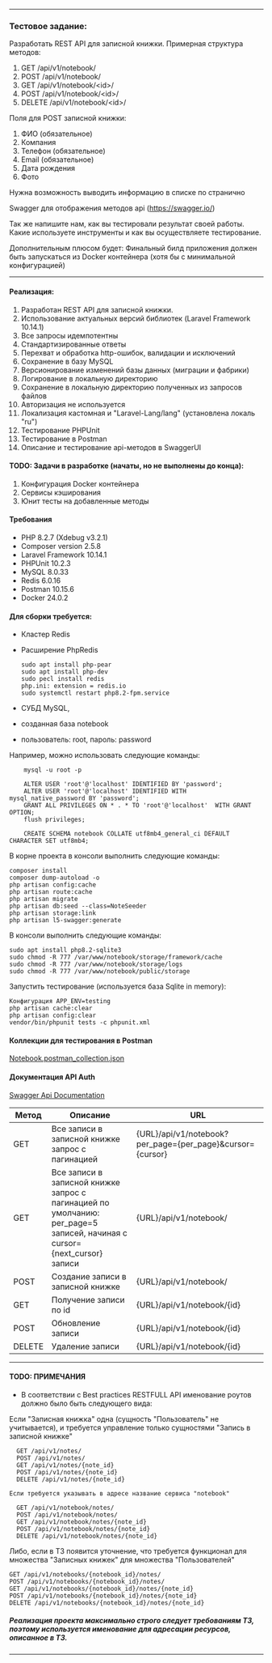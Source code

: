 *************************

### Тестовое задание:

Разработать REST API для записной книжки. Примерная структура методов:

1. GET /api/v1/notebook/
2. POST /api/v1/notebook/
3. GET /api/v1/notebook/\<id>/
4. POST /api/v1/notebook/\<id>/
5. DELETE /api/v1/notebook/\<id>/

Поля для POST записной книжки:

1. ФИО (обязательное)
2. Компания
3. Телефон (обязательное)
4. Email (обязательное)
5. Дата рождения
6. Фото

Нужна возможность выводить информацию в списке по странично

Swagger для отображения методов api (https://swagger.io/)

Так же напишите нам, как вы тестировали результат своей работы. Какие используете инструменты и как вы осуществляете тестирование.

Дополнительным плюсом будет: Финальный билд приложения должен быть запускаться из Docker контейнера (хотя бы с минимальной конфигурацией)
*************************

#### Реализация:

1. Разработан REST API для записной книжки.
2. Использование актуальных версий библиотек (Laravel Framework 10.14.1)
3. Все запросы идемпотентны
4. Стандартизированные ответы
5. Перехват и обработка http-ошибок, валидации и исключений
6. Сохранение в базу MySQL 
7. Версионирование изменений базы данных (миграции и фабрики)
8. Логирование в локальную директорию
9. Сохранение в локальную директорию полученных из запросов файлов
10. Авторизация не используется
11. Локализация кастомная и "Laravel-Lang/lang" (установлена локаль "ru")
12. Тестирование PHPUnit
13. Тестирование в Postman
14. Описание и тестирование api-методов в SwaggerUI

#### TODO: Задачи в разработке (начаты, но не выполнены до конца):

1. Конфигурация Docker контейнера
2. Сервисы кэширования
3. Юнит тесты на добавленные методы

#### Требования
- PHP 8.2.7 (Xdebug v3.2.1)
- Composer version 2.5.8
- Laravel Framework 10.14.1
- PHPUnit 10.2.3
- MySQL 8.0.33
- Redis 6.0.16
- Postman 10.15.6
- Docker 24.0.2

#### Для сборки требуется:

- Кластер Redis
- Расширение PhpRedis

      sudo apt install php-pear
      sudo apt install php-dev
      sudo pecl install redis
      php.ini: extension = redis.io
      sudo systemctl restart php8.2-fpm.service

- СУБД MySQL,
- созданная база notebook
- пользователь: root, пароль: password

Например, можно использовать следующие команды:

        mysql -u root -p 

        ALTER USER 'root'@'localhost' IDENTIFIED BY 'password';
        ALTER USER 'root'@'localhost' IDENTIFIED WITH mysql_native_password BY 'password';
        GRANT ALL PRIVILEGES ON * . * TO 'root'@'localhost'  WITH GRANT OPTION;
        flush privileges;

        CREATE SCHEMA notebook COLLATE utf8mb4_general_ci DEFAULT CHARACTER SET utf8mb4;

В корне проекта в консоли выполнить следующие команды:

    composer install
    composer dump-autoload -o
    php artisan config:cache
    php artisan route:cache
    php artisan migrate
    php artisan db:seed --class=NoteSeeder
    php artisan storage:link
    php artisan l5-swagger:generate

В консоли выполнить следующие команды:

    sudo apt install php8.2-sqlite3
    sudo chmod -R 777 /var/www/notebook/storage/framework/cache
    sudo chmod -R 777 /var/www/notebook/storage/logs
    sudo chmod -R 777 /var/www/notebook/public/storage


Запустить тестирование (используется база Sqlite in memory):<br>

    Конфигурация APP_ENV=testing
    php artisan cache:clear
    php artisan config:clear
    vendor/bin/phpunit tests -c phpunit.xml

#### Коллекции для тестирования в Postman
[Notebook.postman_collection.json](Notebook.postman_collection.json)


#### Документация API Auth
[Swagger Api Documentation](http://localhost/api/documentation/)

| Метод  | Описание                                                                                                                            | URL                                                       |
|--------|-------------------------------------------------------------------------------------------------------------------------------------|-----------------------------------------------------------|
| GET    | Все записи в записной книжке<br/> запрос с пагинацией                                                                               | {URL}/api/v1/notebook?per_page={per_page}&cursor={cursor} |
| GET    | Все записи в записной книжке<br/> запрос с пагинацией по умолчанию: <br/> per_page=5 записей, начиная с cursor={next_cursor} записи | {URL}/api/v1/notebook/                                    |
| POST   | Создание записи в записной книжке                                                                                                   | {URL}/api/v1/notebook/                                    |
| GET    | Получение записи по id                                                                                                              | {URL}/api/v1/notebook/{id}                                |
| POST   | Обновление записи                                                                                                                   | {URL}/api/v1/notebook/{id}                                |
| DELETE | Удаление записи                                                                                                                     | {URL}/api/v1/notebook/{id}                                |

*************************
#### TODO: ПРИМЕЧАНИЯ 

- В соответствии с Best practices RESTFULL API именование роутов должно было быть следующего вида:

Если "Записная книжка" одна (сущность "Пользователь" не учитывается), и требуется управление только сущностями "Запись в записной книжке"

      GET /api/v1/notes/
      POST /api/v1/notes/
      GET /api/v1/notes/{note_id}
      POST /api/v1/notes/{note_id}
      DELETE /api/v1/notes/{note_id}
    
    Если требуется указывать в адресе название сервиса "notebook"

      GET /api/v1/notebook/notes/
      POST /api/v1/notebook/notes/
      GET /api/v1/notebook/notes/{note_id}
      POST /api/v1/notebook/notes/{note_id}
      DELETE /api/v1/notebook/notes/{note_id}

Либо, если в ТЗ появится уточнение, что требуется функционал для множества "Записных книжек" для множества "Пользователей"

    GET /api/v1/notebooks/{notebook_id}/notes/
    POST /api/v1/notebooks/{notebook_id}/notes/
    GET /api/v1/notebooks/{notebook_id}/notes/{note_id}
    POST /api/v1/notebooks/{notebook_id}/notes/{note_id}
    DELETE /api/v1/notebooks/{notebook_id}/notes/{note_id}

##### Реализация проекта максимально строго следует требованиям ТЗ, поэтому используется именование для адресации ресурсов, описанное в ТЗ.

*************************
